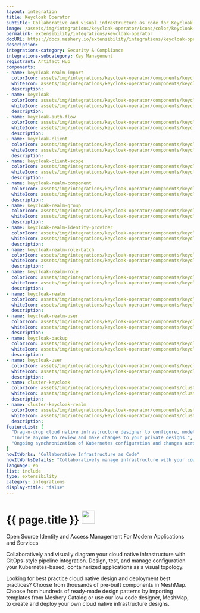 ```yaml
---
layout: integration
title: Keycloak Operator
subtitle: Collaborative and visual infrastructure as code for Keycloak Operator
image: /assets/img/integrations/keycloak-operator/icons/color/keycloak-operator-color.svg
permalink: extensibility/integrations/keycloak-operator
docURL: https://docs.meshery.io/extensibility/integrations/keycloak-operator
description: 
integrations-category: Security & Compliance
integrations-subcategory: Key Management
registrant: Artifact Hub
components: 
- name: keycloak-realm-import
  colorIcon: assets/img/integrations/keycloak-operator/components/keycloak-realm-import/icons/color/keycloak-realm-import-color.svg
  whiteIcon: assets/img/integrations/keycloak-operator/components/keycloak-realm-import/icons/white/keycloak-realm-import-white.svg
  description: 
- name: keycloak
  colorIcon: assets/img/integrations/keycloak-operator/components/keycloak/icons/color/keycloak-color.svg
  whiteIcon: assets/img/integrations/keycloak-operator/components/keycloak/icons/white/keycloak-white.svg
  description: 
- name: keycloak-auth-flow
  colorIcon: assets/img/integrations/keycloak-operator/components/keycloak-auth-flow/icons/color/keycloak-auth-flow-color.svg
  whiteIcon: assets/img/integrations/keycloak-operator/components/keycloak-auth-flow/icons/white/keycloak-auth-flow-white.svg
  description: 
- name: keycloak-client
  colorIcon: assets/img/integrations/keycloak-operator/components/keycloak-client/icons/color/keycloak-client-color.svg
  whiteIcon: assets/img/integrations/keycloak-operator/components/keycloak-client/icons/white/keycloak-client-white.svg
  description: 
- name: keycloak-client-scope
  colorIcon: assets/img/integrations/keycloak-operator/components/keycloak-client-scope/icons/color/keycloak-client-scope-color.svg
  whiteIcon: assets/img/integrations/keycloak-operator/components/keycloak-client-scope/icons/white/keycloak-client-scope-white.svg
  description: 
- name: keycloak-realm-component
  colorIcon: assets/img/integrations/keycloak-operator/components/keycloak-realm-component/icons/color/keycloak-realm-component-color.svg
  whiteIcon: assets/img/integrations/keycloak-operator/components/keycloak-realm-component/icons/white/keycloak-realm-component-white.svg
  description: 
- name: keycloak-realm-group
  colorIcon: assets/img/integrations/keycloak-operator/components/keycloak-realm-group/icons/color/keycloak-realm-group-color.svg
  whiteIcon: assets/img/integrations/keycloak-operator/components/keycloak-realm-group/icons/white/keycloak-realm-group-white.svg
  description: 
- name: keycloak-realm-identity-provider
  colorIcon: assets/img/integrations/keycloak-operator/components/keycloak-realm-identity-provider/icons/color/keycloak-realm-identity-provider-color.svg
  whiteIcon: assets/img/integrations/keycloak-operator/components/keycloak-realm-identity-provider/icons/white/keycloak-realm-identity-provider-white.svg
  description: 
- name: keycloak-realm-role-batch
  colorIcon: assets/img/integrations/keycloak-operator/components/keycloak-realm-role-batch/icons/color/keycloak-realm-role-batch-color.svg
  whiteIcon: assets/img/integrations/keycloak-operator/components/keycloak-realm-role-batch/icons/white/keycloak-realm-role-batch-white.svg
  description: 
- name: keycloak-realm-role
  colorIcon: assets/img/integrations/keycloak-operator/components/keycloak-realm-role/icons/color/keycloak-realm-role-color.svg
  whiteIcon: assets/img/integrations/keycloak-operator/components/keycloak-realm-role/icons/white/keycloak-realm-role-white.svg
  description: 
- name: keycloak-realm
  colorIcon: assets/img/integrations/keycloak-operator/components/keycloak-realm/icons/color/keycloak-realm-color.svg
  whiteIcon: assets/img/integrations/keycloak-operator/components/keycloak-realm/icons/white/keycloak-realm-white.svg
  description: 
- name: keycloak-realm-user
  colorIcon: assets/img/integrations/keycloak-operator/components/keycloak-realm-user/icons/color/keycloak-realm-user-color.svg
  whiteIcon: assets/img/integrations/keycloak-operator/components/keycloak-realm-user/icons/white/keycloak-realm-user-white.svg
  description: 
- name: keycloak-backup
  colorIcon: assets/img/integrations/keycloak-operator/components/keycloak-backup/icons/color/keycloak-backup-color.svg
  whiteIcon: assets/img/integrations/keycloak-operator/components/keycloak-backup/icons/white/keycloak-backup-white.svg
  description: 
- name: keycloak-user
  colorIcon: assets/img/integrations/keycloak-operator/components/keycloak-user/icons/color/keycloak-user-color.svg
  whiteIcon: assets/img/integrations/keycloak-operator/components/keycloak-user/icons/white/keycloak-user-white.svg
  description: 
- name: cluster-keycloak
  colorIcon: assets/img/integrations/keycloak-operator/components/cluster-keycloak/icons/color/cluster-keycloak-color.svg
  whiteIcon: assets/img/integrations/keycloak-operator/components/cluster-keycloak/icons/white/cluster-keycloak-white.svg
  description: 
- name: cluster-keycloak-realm
  colorIcon: assets/img/integrations/keycloak-operator/components/cluster-keycloak-realm/icons/color/cluster-keycloak-realm-color.svg
  whiteIcon: assets/img/integrations/keycloak-operator/components/cluster-keycloak-realm/icons/white/cluster-keycloak-realm-white.svg
  description: 
featureList: [
  "Drag-n-drop cloud native infrastructure designer to configure, model, and deploy your workloads.",
  "Invite anyone to review and make changes to your private designs.",
  "Ongoing synchronization of Kubernetes configuration and changes across any number of clusters."
]
howItWorks: "Collaborative Infrastructure as Code"
howItWorksDetails: "Collaboratively manage infrastructure with your coworkers synchronously sharing the same designs."
language: en
list: include
type: extensibility
category: integrations
display-title: "false"
---
```

<h1>{{ page.title }} <img src="{{ page.image }}" style="width: 35px; height: 35px;" /></h1>

<p>
Open Source Identity and Access Management For Modern Applications and Services
</p>
<p>
    Collaboratively and visually diagram your cloud native infrastructure with GitOps-style pipeline integration. Design, test, and manage configuration your Kubernetes-based, containerized applications as a visual topology.
</p>
<p>
    Looking for best practice cloud native design and deployment best practices? Choose from thousands of pre-built components in MeshMap. Choose from hundreds of ready-made design patterns by importing templates from Meshery Catalog or use our low code designer, MeshMap, to create and deploy your own cloud native infrastructure designs.
</p>
